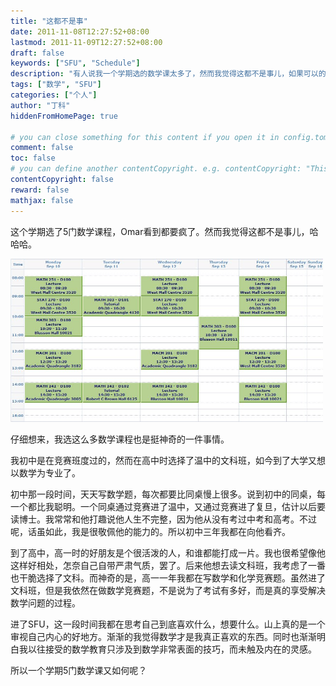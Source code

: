 ```yaml
---
title: "这都不是事"
date: 2011-11-08T12:27:52+08:00
lastmod: 2011-11-09T12:27:52+08:00
draft: false
keywords: ["SFU", "Schedule"]
description: "有人说我一个学期选的数学课太多了，然而我觉得这都不是事儿，如果可以的话，我想上更多的数学课"
tags: ["数学", "SFU"]
categories: ["个人"]
author: "丁科"
hiddenFromHomePage: true

# you can close something for this content if you open it in config.toml.
comment: false
toc: false
# you can define another contentCopyright. e.g. contentCopyright: "This is an another copyright."
contentCopyright: false
reward: false
mathjax: false
---
```


这个学期选了5门数学课程，Omar看到都要疯了。然而我觉得这都不是事儿，哈哈哈。

<img src="/pics/math_semester.jpg" alt="semester schedule" style="width: 500px;"/>

仔细想来，我选这么多数学课程也是挺神奇的一件事情。
<!--more-->

我初中是在竞赛班度过的，然而在高中时选择了温中的文科班，如今到了大学又想以数学为专业了。

初中那一段时间，天天写数学题，每次都要比同桌慢上很多。说到初中的同桌，每一个都比我聪明。一个同桌通过竞赛进了温中，又通过竞赛进了复旦，估计以后要读博士。我常常和他打趣说他人生不完整，因为他从没有考过中考和高考。不过呢，话虽如此，我是很敬佩他的能力的。所以初中三年我都在向他看齐。

到了高中，高一时的好朋友是个很活泼的人，和谁都能打成一片。我也很希望像他这样好相处，怎奈自己自带严肃气质，罢了。后来他想去读文科班，我考虑了一番也干脆选择了文科。而神奇的是，高一一年我都在写数学和化学竞赛题。虽然进了文科班，但是我依然在做数学竞赛题，不是说为了考试有多好，而是真的享受解决数学问题的过程。

进了SFU，这一段时间我都在思考自己到底喜欢什么，想要什么。山上真的是一个审视自己内心的好地方。渐渐的我觉得数学才是我真正喜欢的东西。同时也渐渐明白我以往接受的数学教育只涉及到数学非常表面的技巧，而未触及内在的灵感。

所以一个学期5门数学课又如何呢？
